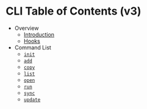 # CLI Table of Contents (v3)

- Overview
  - [Introduction](index.md)
  - [Hooks](hooks.md)
- Command List
  - [`init`](init.md)
  - [`add`](add.md)
  - [`copy`](copy.md)
  - [`list`](list.md)
  - [`open`](open.md)
  - [`run`](run.md)
  - [`sync`](sync.md)
  - [`update`](update.md)
